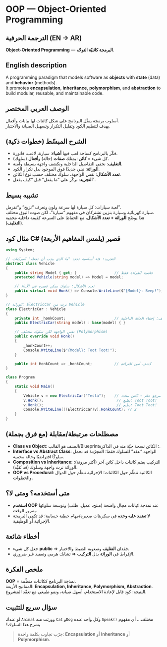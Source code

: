 # **OOP — Object-Oriented Programming**

## الترجمة الحرفية (EN → AR)
**Object-Oriented Programming** — **البرمجة كائنيّة التوجّه**.

## English description
A programming paradigm that models software as **objects** with **state** (data) and **behavior** (methods).  
It promotes **encapsulation**, **inheritance**, **polymorphism**, and **abstraction** to build modular, reusable, and maintainable code.

## الوصف العربي المختصر
أسلوب برمجة يمثّل البرنامج على شكل كائنات لها بيانات وأفعال.  
يهدف لتنظيم الكود وتقليل التكرار وتسهيل الصيانة والاختبار.

## الشرح المبسّط (خطوات ذكية)
- فكّر بالبرنامج كساحة لعب فيها **أشياء**: سيارة، لاعب، فاتورة.  
- كل شيء = **كائن**: يمتلك **صفات** (حالة) و**أفعال** (سلوك).  
- **التغليف**: نخفي التفاصيل الداخلية ونكشف واجهة بسيطة وآمنة.  
- **الوراثة**: نبني جديدًا فوق الموجود بدل تكرار الكود.  
- **تعدد الأشكال**: نفس الواجهة، سلوك مختلف حسب نوع الكائن.  
- **التجريد**: نركّز على “ما يفعل” قبل “كيف يفعل”.

## تشبيه بسيط
لعبة سيارات: كل سيارة لها سرعة ولون وتعرف “تزيح” و“تفرمل”.  
سيارة كهربائية وسيارة بنزين تشتركان في مفهوم “سيارة”، لكن صوت البوق مختلف.  
هذا يوضّح **الوراثة + تعدد الأشكال**، مع الحفاظ على السرعة كقيمة داخلية محمية (**التغليف**).

## مثال كود C# قصير (يلمس المفاهيم الأربعة)
```csharp
using System;

// التجريد: فئة أساسية تحدد "ما الذي يجب أن تفعله" المركبات
abstract class Vehicle
{
    public string Model { get; }                 // خاصية للقراءة فقط
    protected Vehicle(string model) => Model = model;

    // تعدد الأشكال: سلوك يمكن تغييره في الأبناء
    public virtual void Honk() => Console.WriteLine($"{Model}: Beep!");
}

// الوراثة: ElectricCar ترث من Vehicle
class ElectricCar : Vehicle
{
    private int _honkCount;                      // التغليف: إخفاء الحالة الداخلية
    public ElectricCar(string model) : base(model) { }

    // نفس الواجهة لكن سلوك مختلف (Polymorphism)
    public override void Honk()
    {
        _honkCount++;
        Console.WriteLine($"{Model}: Toot Toot!");
    }

    public int HonkCount => _honkCount;          // كشف آمن للقراءة
}

class Program
{
    static void Main()
    {
        Vehicle v = new ElectricCar("Tesla");    // مرجع عام → كائن محدد
        v.Honk();                                 // يطبع: Toot Toot!
        v.Honk();                                 // يطبع: Toot Toot!
        Console.WriteLine(((ElectricCar)v).HonkCount); // 2
    }
}
```

## مصطلحات مرتبطة/مقابلة (مع فرق بجملة)
- **Class vs Object**: الصنف هو القالب/Blueprint؛ الكائن نسخة حيّة منه في الذاكرة.  
- **Interface vs Abstract Class**: الواجهة “عقد” للسلوك فقط؛ المجرّدة قد تحمل سلوكًا افتراضيًا وحالة محمية.  
- **Composition vs Inheritance**: التركيب يضم كائنات داخل كائن آخر (أكثر مرونة)؛ الوراثة ترث واجهة وسلوك (قد تُقيِّد).  
- **OOP vs Procedural**: الكائنية تنظّم حول الكائنات؛ الإجرائية تنظّم حول الدوال والخطوات.

## متى أستخدمه؟ ومتى لا؟
- **استخدم OOP** عند نمذجة كيانات مجال واضحة (منتج، عميل، طلب) وتوسعة سلوكها بمرور الوقت.  
- **لا تعتمد عليه وحده** في سكربتات صغيرة/مهام خطية حسابية؛ قد تكفي البرمجة الإجرائية أو الوظيفية.

## أخطاء شائعة
- جعل كل شيء **public** ⇒ فقدان **التغليف** وصعوبة الضبط والاختبار.  
- الإفراط في **الوراثة** بدل **التركيب** ⇒ تشابك هرمي وتعقيد غير ضروري.

## ملخص الفكرة
**OOP** = نمذجة البرنامج ككائنات منظّمة.  
المفاتيح الأربعة: **Encapsulation, Inheritance, Polymorphism, Abstraction**.  
النتيجة: كود قابل لإعادة الاستخدام، أسهل صيانة، ونمو طبيعي مع تعقّد المشروع.

## سؤال سريع للتثبيت
لو عندك `Animal` وورثت منه `Cat` و`Dog` وكل واحد عنده `Speak()` مختلف… أي مفهوم يشرح هذا السلوك؟  
> جرّب تجاوب بكلمة واحدة: **Encapsulation** أو **Inheritance** أو **Polymorphism**.
